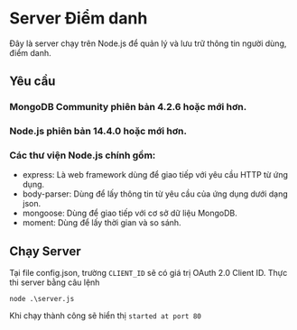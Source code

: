 # Server Điểm danh
Đây là server chạy trên Node.js để quản lý và lưu trữ thông tin người dùng, điểm danh.
## Yêu cầu
### MongoDB Community phiên bản 4.2.6 hoặc mới hơn.
### Node.js phiên bản 14.4.0 hoặc mới hơn.
### Các thư viện Node.js chính gồm:
* express: Là web framework dùng để giao tiếp với yêu cầu HTTP từ ứng dụng.
* body-parser: Dùng để lấy thông tin từ yêu cầu của ứng dụng dưới dạng json.
* mongoose: Dùng để giao tiếp với cơ sở dữ liệu MongoDB.
* moment: Dùng để lấy thời gian và so sánh.

## Chạy Server
 Tại file config.json, trường ```CLIENT_ID``` sẽ có giá trị OAuth 2.0 Client ID.
 Thực thi server bằng câu lệnh
```
node .\server.js
```
Khi chạy thành công sẽ hiển thị ```started at port 80```
